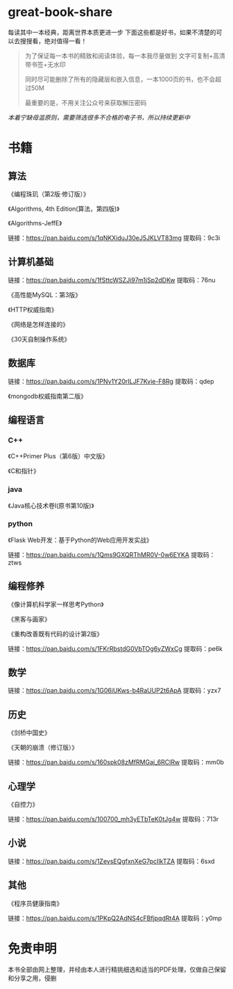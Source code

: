 # great-book-share

每读其中一本经典，距离世界本质更进一步
下面这些都是好书，如果不清楚的可以去搜搜看，绝对值得一看！

>为了保证每一本书的精致和阅读体验，每一本我尽量做到   文字可复制+高清带书签+无水印
>
>同时尽可能删除了所有的隐藏层和嵌入信息，一本1000页的书，也不会超过50M
>
>最重要的是，不用关注公众号来获取解压密码

*本着宁缺毋滥原则，需要筛选很多不合格的电子书，所以持续更新中*

# 书籍

## 算法

《编程珠玑（第2版·修订版）》

《Algorithms, 4th Edition(算法，第四版)》

《Algorithms-JeffE》

链接：https://pan.baidu.com/s/1qNKXiduJ30eJ5JKLVT83mg 
提取码：9c3i

## 计算机基础

链接：https://pan.baidu.com/s/1fSttcWSZJi97m1jSp2dDKw 
提取码：76nu 

《高性能MySQL：第3版》

《HTTP权威指南》

《网络是怎样连接的》

《30天自制操作系统》

## 数据库

链接：https://pan.baidu.com/s/1PNv1Y20rILJF7Kvie-F8Rg 
提取码：qdep 

《mongodb权威指南第二版》

## 编程语言

### C++
《C++Primer Plus（第6版）中文版》

《C和指针》

### java

《Java核心技术卷Ⅰ(原书第10版)》

### python

《Flask Web开发：基于Python的Web应用开发实战》

链接：https://pan.baidu.com/s/1Qms9GXQRThMR0V-0w6EYKA 
提取码：ztws


## 编程修养

《像计算机科学家一样思考Python》

《黑客与画家》

《重构改善既有代码的设计第2版》

链接：https://pan.baidu.com/s/1FKrRbstdG0VbTOg6yZWxCg 
提取码：pe6k

## 数学

链接：https://pan.baidu.com/s/1G06iUKws-b4RaUUP2t6ApA 
提取码：yzx7

## 历史

《剑桥中国史》

《天朝的崩溃（修订版）》

链接：https://pan.baidu.com/s/160spk08zMfRMGaj_6RClRw 
提取码：mm0b 



## 心理学

《自控力》

链接：https://pan.baidu.com/s/100700_mh3yETbTeK0tJg4w 
提取码：713r

## 小说

链接：https://pan.baidu.com/s/1ZeysEQgfxnXeG7pcIlkTZA 
提取码：6sxd

## 其他

《程序员健康指南》

链接：https://pan.baidu.com/s/1PKpQ2AdNS4cFBfjpqdRt4A 
提取码：y0mp 


# 免责申明

 本书全部由网上整理，并经由本人进行精挑细选和适当的PDF处理，仅做自己保留和分享之用，侵删
